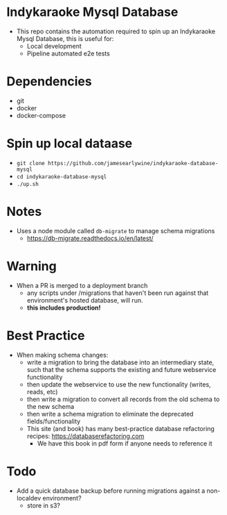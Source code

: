 # Indykaraoke Mysql Database

- This repo contains the automation required to spin up an Indykaraoke Mysql Database, this is useful for:
  - Local development
  - Pipeline automated e2e tests

# Dependencies
- git
- docker
- docker-compose

# Spin up local dataase
- `git clone https://github.com/jamesearlywine/indykaraoke-database-mysql`
- `cd indykaraoke-database-mysql`
- `./up.sh`


# Notes
- Uses a node module called `db-migrate` to manage schema migrations
  - https://db-migrate.readthedocs.io/en/latest/

# Warning
- When a PR is merged to a deployment branch
  - any scripts under /migrations that haven't been run against that environment's hosted database, will run.
  - **this includes production!**

# Best Practice
- When making schema changes:
  - write a migration to bring the database into an intermediary state, such that the schema supports the existing and future webservice functionality
  - then update the webservice to use the new functionality (writes, reads, etc)
  - then write a migration to convert all records from the old schema to the new schema
  - then write a schema migration to eliminate the deprecated fields/functionality
  - This site (and book) has many best-practice database refactoring recipes: https://databaserefactoring.com
    - We have this book in pdf form if anyone needs to reference it


# Todo
- Add a quick database backup before running migrations against a non-localdev environment?
  - store in s3?
